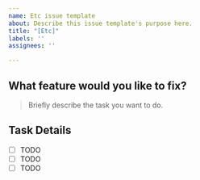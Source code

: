 ```yaml
---
name: Etc issue template
about: Describe this issue template's purpose here.
title: "[Etc]"
labels: ''
assignees: ''

---
```


## What feature would you like to fix?

> Briefly describe the task you want to do.

## Task Details

- [ ] TODO  
- [ ] TODO  
- [ ] TODO
